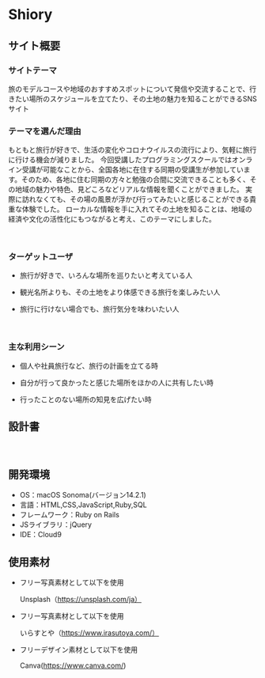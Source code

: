 # Shiory

## サイト概要



### サイトテーマ

旅のモデルコースや地域のおすすめスポットについて発信や交流することで、行きたい場所のスケジュールを立てたり、その土地の魅力を知ることができるSNSサイト​


### テーマを選んだ理由

もともと旅行が好きで、生活の変化やコロナウイルスの流行により、気軽に旅行に行ける機会が減りました。
今回受講したプログラミングスクールではオンライン受講が可能なことから、全国各地に在住する同期の受講生が参加しています。そのため、各地に住む同期の方々と勉強の合間に交流できることも多く、その地域の魅力や特色、見どころなどリアルな情報を聞くことができました。
実際に訪れなくても、その場の風景が浮かび行ってみたいと感じることができる貴重な体験でした。
ローカルな情報を手に入れてその土地を知ることは、地域の経済や文化の活性化にもつながると考え、このテーマにしました。

​
### ターゲットユーザ

- 旅行が好きで、いろんな場所を巡りたいと考えている人

- 観光名所よりも、その土地をより体感できる旅行を楽しみたい人

- 旅行に行けない場合でも、旅行気分を味わいたい人

​
### 主な利用シーン

- 個人や社員旅行など、旅行の計画を立てる時

- 自分が行って良かったと感じた場所をほかの人に共有したい時

- 行ったことのない場所の知見を広げたい時


## 設計書
　
​
## 開発環境
- OS：macOS Sonoma(バージョン14.2.1)
- 言語：HTML,CSS,JavaScript,Ruby,SQL
- フレームワーク：Ruby on Rails
- JSライブラリ：jQuery
- IDE：Cloud9
​
## 使用素材
- フリー写真素材として以下を使用

  Unsplash（https://unsplash.com/ja）
- フリー写真素材として以下を使用

  いらすとや（https://www.irasutoya.com/）
- フリーデザイン素材として以下を使用
  
  Canva(https://www.canva.com/)
